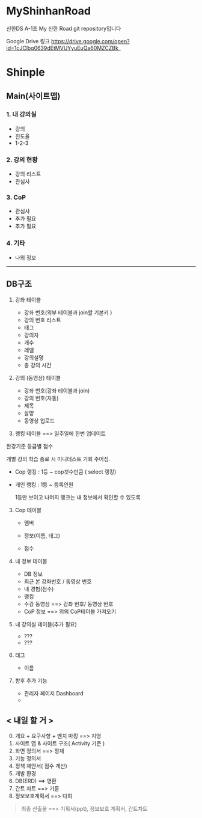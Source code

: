 # MyShinhanRoad
신한DS A-1조 My 신한 Road git repository입니다

Google Drive 링크
https://drive.google.com/open?id=1cJClbq0639dEtMVUYyuEuQa60MZCZBk_

# Shinple

## Main(사이트맵)

### 1. 내 강의실

- 강의
- 진도율
- 1-2-3

### 2. 강의 현황

- 강의 리스트
- 관심사

### 3. CoP

- 관심사
- 추가 필요
- 추가 필요

### 4. 기타

- 나의 정보

------

## DB구조 

1. 강좌 테이블 
   - 강좌 번호(외부 테이블과 join할 기본키 )
   - 강의 번호 리스트
   - 태그
   - 강의자
   - 개수
   - 레벨
   - 강의설명
   - 총 강의 시간

2. 강의 (동영상) 테이블
   - 강좌 번호(강좌 테이블과 join)
   - 강의 번호(자동)
   - 제목
   - 살먕
   - 동영상 업로드


3. 랭킹 테이블 ==> 일주일에 한번 업데이트

완강기준 등급별 점수

개별 강의 학습 종료 시 미니테스트 기회 주어짐.

- Cop 랭킹 : 1등 ~ cop갯수만큼 ( select 랭킹)

- 개인 랭킹 : 1등 ~ 등록인원

  1등만 보이고 나머지 랭크는 내 정보에서 확인할 수 있도록
  

3. Cop 테이블

   - 멤버

   - 정보(이름, 태그)

   - 점수

     

4. 내 정보 테이블
   - DB 정보
   - 최근 본 강좌번호 / 동영상 번호
   - 내 경험(점수)
   - 랭킹
   - 수강 동영상 ==> 강좌 번호/ 동영상 번호
   - CoP 정보 ==> 위의 CoP테이블 가져오기
   
5. 내 강의실 테이블(추가 필요)
   - ???
   - ???

5. 태그
   - 이름
   
6. 향후 추가 기능
   - 관리자 페이지 Dashboard
   - 





## < 내일 할 거 >

0. 개요 + 요구사항 + 벤치 마킹  ==> 지영
1. 사이트 맵 & 사이트 구조( Activity 기준 ) 
2. 화면 정의서  ==> 정재
3. 기능 정의서 
4. 정책 제안서( 점수 계산)
5. 개발 환경
6. DB(ERD) ==> 영환
7. 간트 차트 ==> 기훈
8. 정보보호계획서  ==> 다희



> 최종 산출물 ==> 기획서(ppt), 정보보호 계획서, 간트차트


